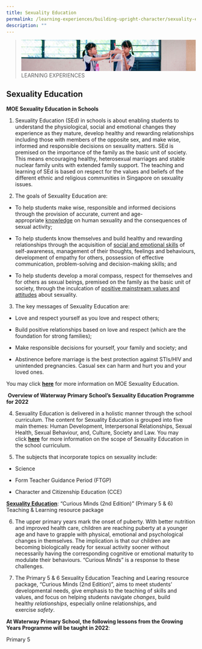 ```yaml
---
title: Sexuality Education
permalink: /learning-experiences/building-upright-character/sexuality-education/
description: ""
---
```

>![](/images/Learning%20Experiences/learning-experiences_banner.jpg)
>LEARNING EXPERIENCES

## Sexuality Education

**MOE Sexuality Education in Schools**

1.  Sexuality Education (SEd) in schools is about enabling students to understand the physiological, social and emotional changes they experience as they mature, develop healthy and rewarding relationships including those with members of the opposite sex, and make wise, informed and responsible decisions on sexuality matters. SEd is premised on the importance of the family as the basic unit of society. This means encouraging healthy, heterosexual marriages and stable nuclear family units with extended family support. The teaching and learning of SEd is based on respect for the values and beliefs of the different ethnic and religious communities in Singapore on sexuality issues.
    
2.  The goals of Sexuality Education are:
    

*   To help students make wise, responsible and informed decisions through the provision of accurate, current and age-appropriate <u>knowledge</u> on human sexuality and the consequences of sexual activity;
    
*   To help students know themselves and build healthy and rewarding relationships through the acquisition of <u>social and emotional skills</u> of self-awareness, management of their thoughts, feelings and behaviours, development of empathy for others, possession of effective communication, problem-solving and decision-making skills; and
    
*   To help students develop a moral compass, respect for themselves and for others as sexual beings, premised on the family as the basic unit of society, through the inculcation of <u>positive mainstream values and attitudes</u> about sexuality.
    

3.  The key messages of Sexuality Education are:
    

*   Love and respect yourself as you love and respect others;
    
*   Build positive relationships based on love and respect (which are the foundation for strong families);
    
*   Make responsible decisions for yourself, your family and society; and
    
*   Abstinence before marriage is the best protection against STIs/HIV and unintended pregnancies. Casual sex can harm and hurt you and your loved ones.
    

You may click [**here**](https://www.moe.gov.sg/programmes/sexuality-education) for more information on MOE Sexuality Education. 

 **Overview of Waterway Primary School’s Sexuality Education Programme for 2022**

4.  Sexuality Education is delivered in a holistic manner through the school curriculum. The content for Sexuality Education is grouped into five main themes: Human Development, Interpersonal Relationships, Sexual Health, Sexual Behaviour, and, Culture, Society and Law. You may click [**here**](https://www.moe.gov.sg/education/programmes/social-and-emotional-learning/sexuality-education/scope-and-teaching-approach-of-sexuality-education-in-schools) for more information on the scope of Sexuality Education in the school curriculum.
    
5.  The subjects that incorporate topics on sexuality include:
    

*   Science
    
*   Form Teacher Guidance Period (FTGP)
    
*   Character and Citizenship Education (CCE)
    

**<u>Sexuality Education</u>**: “Curious Minds (2nd Edition)” (Primary 5 & 6) Teaching & Learning resource package

6.  The upper primary years mark the onset of puberty. With better nutrition and improved health care, children are reaching puberty at a younger age and have to grapple with physical, emotional and psychological changes in themselves. The implication is that our children are becoming biologically ready for sexual activity sooner without necessarily having the corresponding cognitive or emotional maturity to modulate their behaviours. “Curious Minds” is a response to these challenges.
    
7.  The Primary 5 & 6 Sexuality Education Teaching and Learing resource package, “Curious Minds (2nd Edition)”, aims to meet students’ developmental needs, give emphasis to the teaching of skills and values, and focus on helping students navigate _changes_, build healthy _relationships_, especially online relationships, and exercise _safety_.
    

**At Waterway Primary School, the following lessons from the Growing Years Programme will be taught in 2022**:

Primary 5